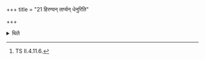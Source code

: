 +++
title = "21 हिरण्यन् तार्प्यन् धेनुरिति"

+++

<details><summary>थिते</summary>

21. Gold, a Tārpya-coth and a milch-cow are the sacrificial gifts.[^1]  

[^1]: TS II.4.11.6. 
</details>
